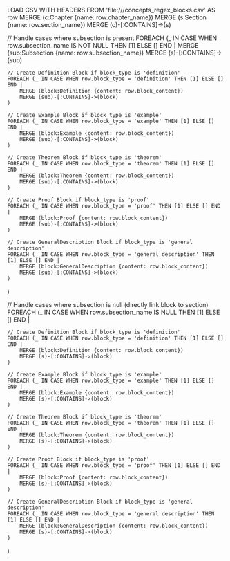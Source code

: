 LOAD CSV WITH HEADERS FROM 'file:///concepts_regex_blocks.csv' AS row
MERGE (c:Chapter {name: row.chapter_name})
MERGE (s:Section {name: row.section_name})
MERGE (c)-[:CONTAINS]->(s)

// Handle cases where subsection is present
FOREACH (_ IN CASE WHEN row.subsection_name IS NOT NULL THEN [1] ELSE [] END |
    MERGE (sub:Subsection {name: row.subsection_name})
    MERGE (s)-[:CONTAINS]->(sub)
    
    // Create Definition Block if block_type is 'definition'
    FOREACH (_ IN CASE WHEN row.block_type = 'definition' THEN [1] ELSE [] END |
        MERGE (block:Definition {content: row.block_content})
        MERGE (sub)-[:CONTAINS]->(block)
    )
    
    // Create Example Block if block_type is 'example'
    FOREACH (_ IN CASE WHEN row.block_type = 'example' THEN [1] ELSE [] END |
        MERGE (block:Example {content: row.block_content})
        MERGE (sub)-[:CONTAINS]->(block)
    )

    // Create Theorem Block if block_type is 'theorem'
    FOREACH (_ IN CASE WHEN row.block_type = 'theorem' THEN [1] ELSE [] END |
        MERGE (block:Theorem {content: row.block_content})
        MERGE (sub)-[:CONTAINS]->(block)
    )

    // Create Proof Block if block_type is 'proof'
    FOREACH (_ IN CASE WHEN row.block_type = 'proof' THEN [1] ELSE [] END |
        MERGE (block:Proof {content: row.block_content})
        MERGE (sub)-[:CONTAINS]->(block)
    )

    // Create GeneralDescription Block if block_type is 'general description'
    FOREACH (_ IN CASE WHEN row.block_type = 'general description' THEN [1] ELSE [] END |
        MERGE (block:GeneralDescription {content: row.block_content})
        MERGE (sub)-[:CONTAINS]->(block)
    )
)

// Handle cases where subsection is null (directly link block to section)
FOREACH (_ IN CASE WHEN row.subsection_name IS NULL THEN [1] ELSE [] END |

    // Create Definition Block if block_type is 'definition'
    FOREACH (_ IN CASE WHEN row.block_type = 'definition' THEN [1] ELSE [] END |
        MERGE (block:Definition {content: row.block_content})
        MERGE (s)-[:CONTAINS]->(block)
    )
    
    // Create Example Block if block_type is 'example'
    FOREACH (_ IN CASE WHEN row.block_type = 'example' THEN [1] ELSE [] END |
        MERGE (block:Example {content: row.block_content})
        MERGE (s)-[:CONTAINS]->(block)
    )

    // Create Theorem Block if block_type is 'theorem'
    FOREACH (_ IN CASE WHEN row.block_type = 'theorem' THEN [1] ELSE [] END |
        MERGE (block:Theorem {content: row.block_content})
        MERGE (s)-[:CONTAINS]->(block)
    )

    // Create Proof Block if block_type is 'proof'
    FOREACH (_ IN CASE WHEN row.block_type = 'proof' THEN [1] ELSE [] END |
        MERGE (block:Proof {content: row.block_content})
        MERGE (s)-[:CONTAINS]->(block)
    )

    // Create GeneralDescription Block if block_type is 'general description'
    FOREACH (_ IN CASE WHEN row.block_type = 'general description' THEN [1] ELSE [] END |
        MERGE (block:GeneralDescription {content: row.block_content})
        MERGE (s)-[:CONTAINS]->(block)
    )
)
